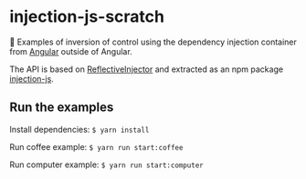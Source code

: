 # injection-js-scratch

💉 Examples of inversion of control using the dependency injection container from [Angular](https://angular.io/) outside of Angular.

The API is based on [ReflectiveInjector](https://angular.io/api/core/ReflectiveInjector) and extracted as an npm package [injection-js](https://www.npmjs.com/package/injection-js).

## Run the examples

Install dependencies:
`$ yarn install`

Run coffee example:
`$ yarn run start:coffee`

Run computer example:
`$ yarn run start:computer`
